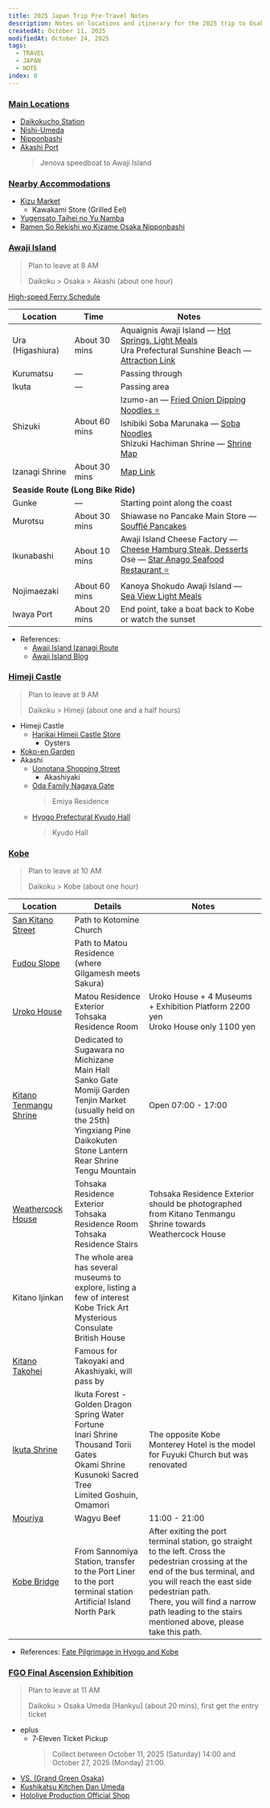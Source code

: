 ```yaml
---
title: 2025 Japan Trip Pre-Travel Notes
description: Notes on locations and itinerary for the 2025 trip to Osaka, Japan
createdAt: October 11, 2025
modifiedAt: October 24, 2025
tags:
  - TRAVEL
  - JAPAN
  - NOTE
index: 0
---
```


### [Main Locations](#main-map)

- [Daikokucho Station](https://maps.app.goo.gl/Hu3nnU4UXjJXimFbA)
- [Nishi-Umeda](https://maps.app.goo.gl/Pki3y1AX7TTaRYTC8)
- [Nipponbashi](https://maps.app.goo.gl/a4ejAdmvZQSrUUfj7)
- [Akashi Port](https://maps.app.goo.gl/j8mcrqyer3nVyh2L9)
  > Jenova speedboat to Awaji Island

### [Nearby Accommodations](#nearby)

- [Kizu Market](https://maps.app.goo.gl/fjnsfpKrCuMUBDVV9)
  - Kawakami Store (Grilled Eel)
- [Yugensato Taihei no Yu Namba](https://maps.app.goo.gl/y4D5VY8nzm4wuCML6)
- [Ramen So Rekishi wo Kizame Osaka Nipponbashi](https://maps.app.goo.gl/X6hMfxpriTWh8soF6)

### [Awaji Island](#awaji-shima)

> Plan to leave at 8 AM
>
> Daikoku > Osaka > Akashi (about one hour)

[High-speed Ferry Schedule](https://japantravel.navitime.com/zh-tw/area/jp/timetable/00009325/00003389)

<table>
  <thead>
    <tr>
      <th>Location</th>
      <th>Time</th>
      <th>Notes</th>
    </tr>
  </thead>
  <tbody>
    <tr>
      <td>Ura (Higashiura)</td>
      <td>About 30 mins</td>
      <td>
        Aquaignis Awaji Island — <a href="https://matcha-jp.com/tw/15476" target="_blank">Hot Springs, Light Meals</a><br>
        Ura Prefectural Sunshine Beach — <a href="https://matcha-jp.com/tw/20192" target="_blank">Attraction Link</a>
      </td>
    </tr>
    <tr>
      <td>Kurumatsu</td>
      <td>—</td>
      <td>Passing through</td>
    </tr>
    <tr>
      <td>Ikuta</td>
      <td>—</td>
      <td>Passing area</td>
    </tr>
    <tr>
      <td>Shizuki</td>
      <td>About 60 mins</td>
      <td>
        Izumo-an — <a href="https://maps.app.goo.gl/scJrCBti18cgCfLb9" target="_blank">Fried Onion Dipping Noodles ⭐️</a><br>
        Ishibiki Soba Marunaka — <a href="https://maps.app.goo.gl/TV4EpUtXWvdCP8C88" target="_blank">Soba Noodles</a><br>
        Shizuki Hachiman Shrine — <a href="https://maps.app.goo.gl/NPP5avdzJBc3YBoF9" target="_blank">Shrine Map</a>
      </td>
    </tr>
    <tr>
      <td>Izanagi Shrine</td>
      <td>About 30 mins</td>
      <td><a href="https://maps.app.goo.gl/SWJxob98J2XUJdq68" target="_blank">Map Link</a></td>
    </tr>
    <tr><td colspan="3"><b>Seaside Route (Long Bike Ride)</b></td></tr>
    <tr>
      <td>Gunke</td>
      <td>—</td>
      <td>Starting point along the coast</td>
    </tr>
    <tr>
      <td>Murotsu</td>
      <td>About 30 mins</td>
      <td>
        Shiawase no Pancake Main Store — <a href="https://maps.app.goo.gl/QmSQ247zZLP6Sx5eA" target="_blank">Soufflé Pancakes</a>
      </td>
    </tr>
    <tr>
      <td>Ikunabashi</td>
      <td>About 10 mins</td>
      <td>
        Awaji Island Cheese Factory — <a href="https://maps.app.goo.gl/3xPteyHCC6BNQshd8" target="_blank">Cheese Hamburg Steak, Desserts</a><br>
        Ose — <a href="https://maps.app.goo.gl/kYJgovPCz8KLZuoY8" target="_blank">Star Anago Seafood Restaurant ⭐️</a>
      </td>
    </tr>
    <tr>
      <td>Nojimaezaki</td>
      <td>About 60 mins</td>
      <td>
        Kanoya Shokudo Awaji Island — <a href="https://maps.app.goo.gl/eK9dcf2vs66Wty8E7" target="_blank">Sea View Light Meals</a>
      </td>
    </tr>
    <tr>
      <td>Iwaya Port</td>
      <td>About 20 mins</td>
      <td>End point, take a boat back to Kobe or watch the sunset</td>
    </tr>
  </tbody>
</table>

- References:
  - [Awaji Island Izanagi Route](https://www.awajishima-kanko.jp/cycling/ch/modelcourse_3.html)
  - [Awaji Island Blog](https://www.wayfarer.idv.tw/Japan/Japan2016/0411.htm)

### [Himeji Castle](#himeji-castle)

> Plan to leave at 9 AM
>
> Daikoku > Himeji (about one and a half hours)

- Himeji Castle
  - [Harikai Himeji Castle Store](https://maps.app.goo.gl/AdN3CX6jibxYYy3X9)
    - Oysters
- [Koko-en Garden](https://maps.app.goo.gl/kTCmtcKqCk5EGwhVA)
- Akashi
  - [Uonotana Shopping Street](https://maps.app.goo.gl/Uh4HyKwRXZF7K5QVA)
    - Akashiyaki
  - [Oda Family Nagaya Gate](https://maps.app.goo.gl/M67beLSsdpweQ2jF9)
    > Emiya Residence
  - [Hyogo Prefectural Kyudo Hall](https://maps.app.goo.gl/ph5oXugkDshvuPa48)
    > Kyudo Hall

### [Kobe](#kobe-shi)

> Plan to leave at 10 AM
>
> Daikoku > Kobe (about one hour)

<table>
  <thead>
    <tr>
      <th>Location</th>
      <th>Details</th>
      <th>Notes</th>
    </tr>
  </thead>
  <tbody>
    <tr>
      <td><a href="https://maps.app.goo.gl/q8cFA3XZ17A667Nj8" target="_blank">San Kitano Street</a></td>
      <td>Path to Kotomine Church</td>
      <td></td>
    </tr>
    <tr>
      <td><a href="https://maps.app.goo.gl/h2LSNACjTQRy79CW9" target="_blank">Fudou Slope</a></td>
      <td>Path to Matou Residence (where Gilgamesh meets Sakura)</td>
      <td></td>
    </tr>
    <tr>
      <td><a href="https://maps.app.goo.gl/4pgZcZf1rFRwbd3E8" target="_blank">Uroko House</a></td>
      <td>
        Matou Residence Exterior<br>
        Tohsaka Residence Room
      </td>
      <td>Uroko House + 4 Museums + Exhibition Platform 2200 yen<br>Uroko House only 1100 yen</td>
    </tr>
    <tr>
      <td><a href="https://maps.app.goo.gl/HXA2F92kR3WkTog1A">Kitano Tenmangu Shrine</a></td>
      <td>
        Dedicated to Sugawara no Michizane<br>
        Main Hall<br>
        Sanko Gate<br>
        Momiji Garden<br>
        Tenjin Market (usually held on the 25th)<br>
        Yingxiang Pine<br>
        Daikokuten Stone Lantern<br>
        Rear Shrine<br>
        Tengu Mountain
      </td>
      <td>Open 07:00 - 17:00</td>
    </tr>
    <tr>
      <td><a href="https://maps.app.goo.gl/j5XEwvqK4rfiBx1h6" target="_blank">Weathercock House</a></td>
      <td>
        Tohsaka Residence Exterior<br>
        Tohsaka Residence Room<br>
        Tohsaka Residence Stairs
      </td>
      <td>Tohsaka Residence Exterior should be photographed from Kitano Tenmangu Shrine towards Weathercock House</td>
    </tr>
    <tr>
      <td>Kitano Ijinkan</td>
      <td>
        The whole area has several museums to explore, listing a few of interest<br>
        Kobe Trick Art Mysterious Consulate<br>
        British House
      </td>
      <td></td>
    </tr>
    <tr>
      <td><a href="https://maps.app.goo.gl/qyT4opSS13zKmxPAA">Kitano Takohei</a></td>
      <td>Famous for Takoyaki and Akashiyaki, will pass by</td>
      <td></td>
    </tr>
    <tr>
      <td><a href="https://maps.app.goo.gl/yxfCmYzkMp54k6147">Ikuta Shrine</a></td>
      <td>
        Ikuta Forest - Golden Dragon Spring Water Fortune<br>
        Inari Shrine Thousand Torii Gates<br>
        Okami Shrine<br>
        Kusunoki Sacred Tree<br>
        Limited Goshuin, Omamori
      </td>
      <td>The opposite Kobe Monterey Hotel is the model for Fuyuki Church but was renovated</td>
    </tr>
    <tr>
      <td><a href="https://maps.app.goo.gl/7GRAnpXGZeBdej8y9">Mouriya</a></td>
      <td>Wagyu Beef</td>
      <td>11:00 - 21:00</td>
    </tr>
    <tr>
      <td><a href="https://maps.app.goo.gl/939V4VsM5DtBe6kg7">Kobe Bridge</a></td>
      <td>
        From Sannomiya Station, transfer to the Port Liner to the port terminal station<br>
        Artificial Island North Park
      </td>
      <td>
        After exiting the port terminal station, go straight to the left. Cross the pedestrian crossing at the end of the bus terminal, and you will reach the east side pedestrian path.<br>
        There, you will find a narrow path leading to the stairs mentioned above, please take this path.
      </td>
    </tr>
  </tbody>
</table>

- References: [Fate Pilgrimage in Hyogo and Kobe](https://note.com/0zeroccc/n/nf80744128ac2#18389ce4-0245-4449-8405-d981fdb1b5d0)

### [FGO Final Ascension Exhibition](#fgo-expo)

> Plan to leave at 11 AM
>
> Daikoku > Osaka Umeda [Hankyu] (about 20 mins), first get the entry ticket

- eplus
  - 7‑Eleven Ticket Pickup
    > Collect between October 11, 2025 (Saturday) 14:00 and October 27, 2025 (Monday) 21:00.
- [VS. (Grand Green Osaka)](https://maps.app.goo.gl/qDNwJGBqBace1hqu7)
- [Kushikatsu Kitchen Dan Umeda](https://maps.app.goo.gl/WWo7z82s3ctUt47X8)
- [Hololive Production Official Shop](https://maps.app.goo.gl/GJnwHFV27yLSqrHHA)
